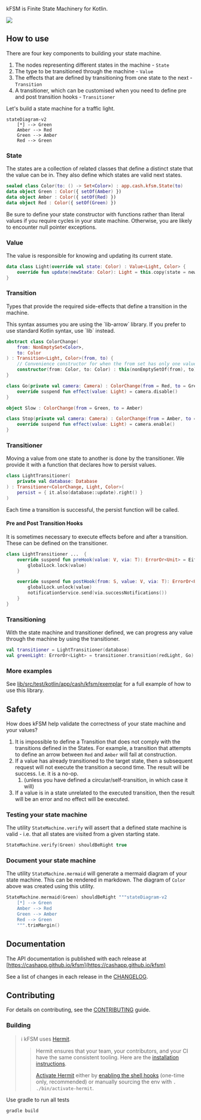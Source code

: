 kFSM is Finite State Machinery for Kotlin.

[<img src="https://img.shields.io/nexus/r/app.cash.kfsm/kfsm.svg?label=latest%20release&server=https%3A%2F%2Foss.sonatype.org"/>](https://central.sonatype.com/namespace/app.cash.kfsm)

## How to use

There are four key components to building your state machine.

1. The nodes representing different states in the machine - `State`
2. The type to be transitioned through the machine - `Value`
3. The effects that are defined by transitioning from one state to the next - `Transition`
4. A transitioner, which can be customised when you need to define pre and post transition hooks - `Transitioner`

Let's build a state machine for a traffic light.

```mermaid
stateDiagram-v2
    [*] --> Green
    Amber --> Red
    Green --> Amber
    Red --> Green
```

### State

The states are a collection of related classes that define a distinct state that the value can be in. They also define
which states are valid next states.

```kotlin
sealed class Color(to: () -> Set<Color>) : app.cash.kfsm.State(to)
data object Green : Color({ setOf(Amber) })
data object Amber : Color({ setOf(Red) })
data object Red : Color({ setOf(Green) })
```

<aside>
Be sure to define your state constructor with functions rather than literal values if you require cycles in your state
machine. Otherwise, you are likely to encounter null pointer exceptions.
</aside>

### Value

The value is responsible for knowing and updating its current state.

```kotlin
data class Light(override val state: Color) : Value<Light, Color> {
    override fun update(newState: Color): Light = this.copy(state = newState)
}
```

### Transition

Types that provide the required side-effects that define a transition in the machine.

<aside>
This syntax assumes you are using the `lib-arrow` library. If you prefer to use standard Kotlin syntax, use `lib` 
instead.
</aside>

```kotlin
abstract class ColorChange(
    from: NonEmptySet<Color>,
    to: Color
) : Transition<Light, Color>(from, to) {
    // Convenience constructor for when the from set has only one value
    constructor(from: Color, to: Color) : this(nonEmptySetOf(from), to)
}

class Go(private val camera: Camera) : ColorChange(from = Red, to = Green) {
    override suspend fun effect(value: Light) = camera.disable()
}

object Slow : ColorChange(from = Green, to = Amber)

class Stop(private val camera: Camera) : ColorChange(from = Amber, to = Red) {
    override suspend fun effect(value: Light) = camera.enable()
}
```

### Transitioner

Moving a value from one state to another is done by the transitioner. We provide it with a function that declares how to
persist values.

```kotlin
class LightTransitioner(
    private val database: Database
) : Transitioner<ColorChange, Light, Color>(
    persist = { it.also(database::update).right() }
)
```

Each time a transition is successful, the persist function will be called.

#### Pre and Post Transition Hooks

It is sometimes necessary to execute effects before and after a transition. These can be defined on the transitioner.

```kotlin
class LightTransitioner ...  {
    override suspend fun preHook(value: V, via: T): ErrorOr<Unit> = Either.catch {
        globalLock.lock(value)
    }

    override suspend fun postHook(from: S, value: V, via: T): ErrorOr<Unit> = Either.catch {
        globalLock.unlock(value)
        notificationService.send(via.successNotifications())
    }
}
```

### Transitioning

With the state machine and transitioner defined, we can progress any value through the machine by using the
transitioner.

```kotlin
val transitioner = LightTransitioner(database)
val greenLight: ErrorOr<Light> = transitioner.transition(redLight, Go)
```

### More examples

See [lib/src/test/kotlin/app/cash/kfsm/exemplar](https://github.com/cashapp/kfsm/tree/main/lib/src/test/kotlin/app/cash/kfsm/exemplar)
for a full example of how to use this library.

## Safety

How does kFSM help validate the correctness of your state machine and your values?

1. It is impossible to define a Transition that does not comply with the transitions defined in the States. For example,
   a transition that attempts to define an arrow between `Red` and `Amber` will fail at construction.
2. If a value has already transitioned to the target state, then a subsequent request will not execute the transition a
   second time. The result will be success. I.e. it is a no-op.
    1. (unless you have defined a circular/self-transition, in which case it will)
3. If a value is in a state unrelated to the executed transition, then the result will be an error and no effect will be
   executed.

### Testing your state machine

The utility `StateMachine.verify` will assert that a defined state machine is valid - i.e. that all states are visited
from a given starting state.

```kotlin
StateMachine.verify(Green) shouldBeRight true
```


### Document your state machine

The utility `StateMachine.mermaid` will generate a mermaid diagram of your state machine. This can be rendered in markdown.
The diagram of `Color` above was created using this utility.

```kotlin
StateMachine.mermaid(Green) shouldBeRight """stateDiagram-v2
    [*] --> Green
    Amber --> Red
    Green --> Amber
    Red --> Green
    """.trimMargin()
```

## Documentation

The API documentation is published with each release
at [https://cashapp.github.io/kfsm](https://cashapp.github.io/kfsm)

See a list of changes in each release in the [CHANGELOG](CHANGELOG.md).

## Contributing

For details on contributing, see the [CONTRIBUTING](CONTRIBUTING.md) guide.

### Building

> ℹ️ kFSM uses [Hermit](https://cashapp.github.io/hermit/).
>
>> Hermit ensures that your team, your contributors, and your CI have the same consistent tooling. Here are
> > the [installation instructions](https://cashapp.github.io/hermit/usage/get-started/#installing-hermit).
>>
>> [Activate Hermit](https://cashapp.github.io/hermit/usage/get-started/#activating-an-environment) either
> > by [enabling the shell hooks](https://cashapp.github.io/hermit/usage/shell/) (one-time only, recommended) or
> > manually
> > sourcing the env with `. ./bin/activate-hermit`.

Use gradle to run all tests

```shell
gradle build
```
